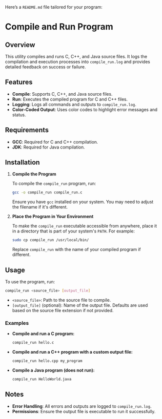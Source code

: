 Here’s a `README.md` file tailored for your program:

# Compile and Run Program

## Overview

This utility compiles and runs C, C++, and Java source files. It logs the compilation and execution processes into `compile_run.log` and provides detailed feedback on success or failure.

## Features

- **Compile**: Supports C, C++, and Java source files.
- **Run**: Executes the compiled program for C and C++ files.
- **Logging**: Logs all commands and outputs to `compile_run.log`.
- **Color-Coded Output**: Uses color codes to highlight error messages and status.

## Requirements

- **GCC**: Required for C and C++ compilation.
- **JDK**: Required for Java compilation.

## Installation

1. **Compile the Program**

   To compile the `compile_run` program, run:

   ```bash
   gcc -o compile_run compile_run.c
   ```

   Ensure you have `gcc` installed on your system. You may need to adjust the filename if it's different.

2. **Place the Program in Your Environment**

   To make the `compile_run` executable accessible from anywhere, place it in a directory that is part of your system's `PATH`. For example:

   ```bash
   sudo cp compile_run /usr/local/bin/
   ```

   Replace `compile_run` with the name of your compiled program if different.

## Usage

To use the program, run:

```bash
compile_run <source_file> [output_file]
```

- `<source_file>`: Path to the source file to compile.
- `[output_file]` (optional): Name of the output file. Defaults are used based on the source file extension if not provided.

### Examples

- **Compile and run a C program:**

  ```bash
  compile_run hello.c
  ```

- **Compile and run a C++ program with a custom output file:**

  ```bash
  compile_run hello.cpp my_program
  ```

- **Compile a Java program (does not run):**

  ```bash
  compile_run HelloWorld.java
  ```

## Notes

- **Error Handling**: All errors and outputs are logged to `compile_run.log`.
- **Permissions**: Ensure the output file is executable to run it successfully.
